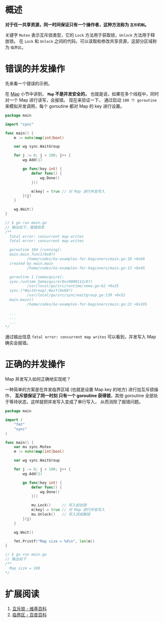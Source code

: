 # 概述

**对于任一共享资源，同一时间保证只有一个操作者，这种方法称为 `互斥机制`。**

关键字 `Mutex` 表示互斥锁类型，它的 `Lock` 方法用于获取锁，`Unlock` 方法用于释放锁。
在 `Lock` 和 `Unlock` 之间的代码，可以读取和修改共享资源，这部分区域称为 `临界区`。

# 错误的并发操作

先来看一个错误的示例。

在 [Map](map.md) 小节中讲到， **`Map` 不是并发安全的，** 也就是说，如果在多个线程中，同时对一个 Map 进行读写，会报错。
现在来验证一下， 通过启动 `100 个 goroutine` 来模拟并发调用，每个 goroutine 都对 Map 的 key 进行设置。

```go
package main

import "sync"

func main() {
	m := make(map[int]bool)

	var wg sync.WaitGroup

	for j := 0; j < 100; j++ {
		wg.Add(1)

		go func(key int) {
			defer func() {
				wg.Done()
			}()

			m[key] = true // 对 Map 进行并发写入
		}(j)
	}

	wg.Wait()
}

// $ go run main.go
// 输出如下，报错信息
/**
  fatal error: concurrent map writes
  fatal error: concurrent map writes

  goroutine 104 [running]:
  main.main.func1(0x0?)
          /home/codes/Go-examples-for-beginners/main.go:18 +0x66
  created by main.main
          /home/codes/Go-examples-for-beginners/main.go:13 +0x45

  goroutine 1 [semacquire]:
  sync.runtime_Semacquire(0xc0000112c0?)
          /usr/local/go/src/runtime/sema.go:62 +0x25
  sync.(*WaitGroup).Wait(0x60?)
          /usr/local/go/src/sync/waitgroup.go:139 +0x52
  main.main()
          /home/codes/Go-examples-for-beginners/main.go:22 +0x105

  ...
  ...
  ...
*/
```

通过输出信息 `fatal error: concurrent map writes` 可以看到，并发写入 Map 确实会报错。

# 正确的并发操作

Map 并发写入如何正确地实现呢？

一种简单的方案是在并发临界区域 (也就是设置 Map key 的地方) 进行加互斥锁操作， **互斥锁保证了同一时刻
只有一个 goroutine 获得锁**，其他 goroutine 全部处于等待状态，这样就把并发写入变成了串行写入，
从而消除了报错问题。

```go
package main

import (
	"fmt"
	"sync"
)

func main() {
	var mu sync.Mutex
	m := make(map[int]bool)

	var wg sync.WaitGroup

	for j := 0; j < 100; j++ {
		wg.Add(1)

		go func(key int) {
			defer func() {
				wg.Done()
			}()

			mu.Lock()     // 写入前加锁
			m[key] = true // 对 Map 进行并发写入
			mu.Unlock()   // 写入完成解锁
		}(j)
	}

	wg.Wait()

	fmt.Printf("Map size = %d\n", len(m))
}

// $ go run main.go
// 输出如下
/**
  Map size = 100
*/
```

# 扩展阅读

1. [互斥锁 - 维基百科](https://zh.wikipedia.org/wiki/%E4%BA%92%E6%96%A5%E9%94%81)
2. [临界区 - 百度百科](https://baike.baidu.com/item/%E4%B8%B4%E7%95%8C%E5%8C%BA/8942134)